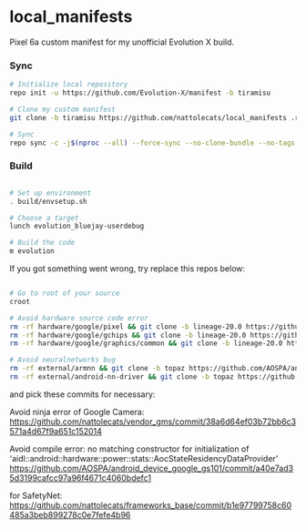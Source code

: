 # local_manifests
Pixel 6a custom manifest for my unofficial Evolution X build.

### Sync ###

```bash
# Initialize local repository
repo init -u https://github.com/Evolution-X/manifest -b tiramisu

# Clone my custom manifest
git clone -b tiramisu https://github.com/nattolecats/local_manifests .repo/local_manifests

# Sync
repo sync -c -j$(nproc --all) --force-sync --no-clone-bundle --no-tags

```

### Build ###

```bash

# Set up environment
. build/envsetup.sh

# Choose a target
lunch evolution_bluejay-userdebug

# Build the code
m evolution
```

If you got something went wrong, try replace this repos below:

```bash

# Go to root of your source
croot

# Avoid hardware source code error
rm -rf hardware/google/pixel && git clone -b lineage-20.0 https://github.com/LineageOS/android_hardware_google_pixel hardware/google/pixel
rm -rf hardware/google/gchips && git clone -b lineage-20.0 https://github.com/LineageOS/android_hardware_google_gchips hardware/google/gchips
rm -rf hardware/google/graphics/common && git clone -b lineage-20.0 https://github.com/LineageOS/android_hardware_google_graphics_common hardware/google/graphics/common

# Avoid neuralnetworks bug
rm -rf external/armnn && git clone -b topaz https://github.com/AOSPA/android_external_armnn external/armnn
rm -rf external/android-nn-driver && git clone -b topaz https://github.com/AOSPA/android_external_android-nn-driver external/android-nn-driver

```
and pick these commits for necessary:

Avoid ninja error of Google Camera: 
https://github.com/nattolecats/vendor_gms/commit/38a6d64ef03b72bb6c3571a4d67f9a651c152014

Avoid compile error: no matching constructor for initialization of 'aidl::android::hardware::power::stats::AocStateResidencyDataProvider'
https://github.com/AOSPA/android_device_google_gs101/commit/a40e7ad35d3199cafcc97a96f4671c4060bdefc1

for SafetyNet:
https://github.com/nattolecats/frameworks_base/commit/b1e97799758c60485a3beb899278c0e7fefe4b96
